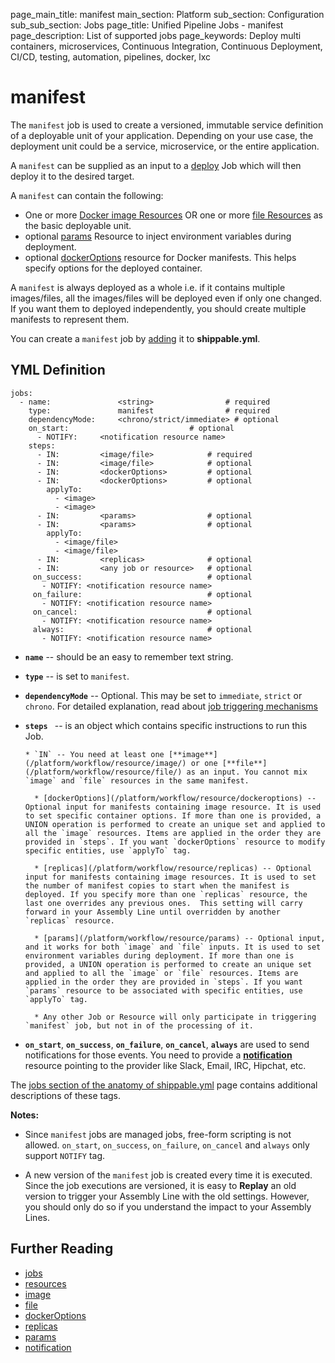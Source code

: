 page_main_title: manifest
main_section: Platform
sub_section: Configuration
sub_sub_section: Jobs
page_title: Unified Pipeline Jobs - manifest
page_description: List of supported jobs
page_keywords: Deploy multi containers, microservices, Continuous Integration, Continuous Deployment, CI/CD, testing, automation, pipelines, docker, lxc

# manifest

The `manifest` job is used to create a versioned, immutable service definition of a deployable unit of your application. Depending on your use case, the deployment unit could be a service, microservice, or the entire application.

A  `manifest` can be supplied as an input to a [deploy](/platform/workflow/job/deploy) Job which will then deploy it to the desired target.

A `manifest` can contain the following:

- One or more [Docker image Resources](/platform/workflow/resource/image) OR one or more [file Resources](/platform/workflow/resource/file) as the basic deployable unit.
- optional [params](/platform/workflow/resource/params) Resource to inject environment variables during deployment.
- optional [dockerOptions](/platform/workflow/resource/dockeroptions) resource for Docker manifests. This helps specify options for the deployed container.

A `manifest` is always deployed as a whole i.e. if it contains multiple images/files, all the images/files will be deployed even if only one changed. If you want them to deployed independently, you should create multiple manifests to represent them.

You can create a `manifest` job by [adding](/platform/tutorial/workflow/crud-job#adding) it to **shippable.yml**.

## YML Definition

```
jobs:
  - name: 			    <string>				# required
    type: 			    manifest				# required
    dependencyMode:     <chrono/strict/immediate> # optional
    on_start:				            # optional
      - NOTIFY:     <notification resource name>
    steps:
      - IN: 		<image/file>			# required
      - IN: 		<image/file>			# optional
      - IN: 		<dockerOptions> 		# optional
      - IN: 		<dockerOptions> 		# optional
        applyTo:
          - <image>
          - <image>
      - IN: 		<params> 				# optional
      - IN: 		<params> 				# optional
        applyTo:
          - <image/file>
          - <image/file>
      - IN: 		<replicas> 				# optional
      - IN: 		<any job or resource>  	# optional
	 on_success:							# optional
	   - NOTIFY: <notification resource name>
	 on_failure:							# optional
	   - NOTIFY: <notification resource name>
	 on_cancel:								# optional
	   - NOTIFY: <notification resource name>
	 always:								# optional
	   - NOTIFY: <notification resource name>
```

* **`name`** -- should be an easy to remember text string.

* **`type`** -- is set to `manifest`.

* **`dependencyMode`** -- Optional. This may be set to `immediate`, `strict` or `chrono`. For detailed explanation, read about [job triggering mechanisms](/platform/workflow/job/overview/#job-trigger-modes)

* **`steps `** -- is an object which contains specific instructions to run this Job.

	  * `IN` -- You need at least one [**image**](/platform/workflow/resource/image/) or one [**file**](/platform/workflow/resource/file/) as an input. You cannot mix `image` and `file` resources in the same manifest.

		* [dockerOptions](/platform/workflow/resource/dockeroptions) -- Optional input for manifests containing image resource. It is used to set specific container options. If more than one is provided, a UNION operation is performed to create an unique set and applied to all the `image` resources. Items are applied in the order they are provided in `steps`. If you want `dockerOptions` resource to modify specific entities, use `applyTo` tag.

		* [replicas](/platform/workflow/resource/replicas) -- Optional input for manifests containing image resources. It is used to set the number of manifest copies to start when the manifest is deployed. If you specify more than one `replicas` resource, the last one overrides any previous ones.  This setting will carry forward in your Assembly Line until overridden by another `replicas` resource.

		* [params](/platform/workflow/resource/params) -- Optional input, and it works for both `image` and `file` inputs. It is used to set environment variables during deployment. If more than one is provided, a UNION operation is performed to create an unique set and applied to all the `image` or `file` resources. Items are applied in the order they are provided in `steps`. If you want `params` resource to be associated with specific entities, use `applyTo` tag.

		* Any other Job or Resource will only participate in triggering `manifest` job, but not in of the processing of it.

* **`on_start`**, **`on_success`**, **`on_failure`**, **`on_cancel`**, **`always`** are used to send notifications for those events. You need to provide a [**notification**](/platform/workflow/resource/notification) resource pointing to the provider like Slack, Email, IRC, Hipchat, etc.

The [jobs section of the anatomy of shippable.yml](/platform/workflow/config/#jobs) page contains additional descriptions of these tags.

**Notes:**

- Since `manifest` jobs are managed jobs, free-form scripting is not allowed. `on_start`, `on_success`, `on_failure`, `on_cancel` and `always` only support `NOTIFY` tag.

- A new version of the `manifest` job is created every time it is executed. Since the job executions are versioned, it is easy to **Replay** an old version to trigger your Assembly Line with the old settings. However, you should only do so if you understand the impact to your Assembly Lines.


## Further Reading
* [jobs](/platform/workflow/job/overview)
* [resources](/platform/workflow/resource/overview)
* [image](/platform/workflow/resource/image/)
* [file](/platform/workflow/resource/file/)
* [dockerOptions](/platform/workflow/resource/dockeroptions)
* [replicas](/platform/workflow/resource/replicas)
* [params](/platform/workflow/resource/params)
* [notification](/platform/workflow/resource/notification/)
